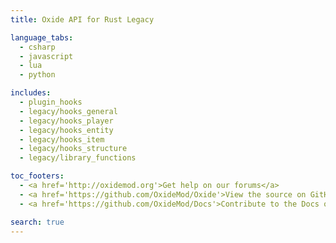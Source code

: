 ```yaml
---
title: Oxide API for Rust Legacy

language_tabs:
  - csharp
  - javascript
  - lua
  - python

includes:
  - plugin_hooks
  - legacy/hooks_general
  - legacy/hooks_player
  - legacy/hooks_entity
  - legacy/hooks_item
  - legacy/hooks_structure
  - legacy/library_functions

toc_footers:
  - <a href='http://oxidemod.org'>Get help on our forums</a>
  - <a href='https://github.com/OxideMod/Oxide'>View the source on GitHub</a>
  - <a href='https://github.com/OxideMod/Docs'>Contribute to the Docs on GitHub</a>

search: true
---
```

